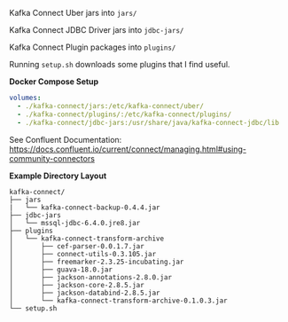 Kafka Connect Uber jars into `jars/`  

Kafka Connect JDBC Driver jars into `jdbc-jars/`  

Kafka Connect Plugin packages into `plugins/`  

Running `setup.sh` downloads some plugins that I find useful.

**Docker Compose Setup**

```yaml
volumes:
  - ./kafka-connect/jars:/etc/kafka-connect/uber/
  - ./kafka-connect/plugins/:/etc/kafka-connect/plugins/
  - ./kafka-connect/jdbc-jars:/usr/share/java/kafka-connect-jdbc/lib
```

See Confluent Documentation: https://docs.confluent.io/current/connect/managing.html#using-community-connectors

**Example Directory Layout**  

```
kafka-connect/
├── jars
|   └── kafka-connect-backup-0.4.4.jar
├── jdbc-jars
│   └── mssql-jdbc-6.4.0.jre8.jar
├── plugins
│   └── kafka-connect-transform-archive
│       ├── cef-parser-0.0.1.7.jar
│       ├── connect-utils-0.3.105.jar
│       ├── freemarker-2.3.25-incubating.jar
│       ├── guava-18.0.jar
│       ├── jackson-annotations-2.8.0.jar
│       ├── jackson-core-2.8.5.jar
│       ├── jackson-databind-2.8.5.jar
│       └── kafka-connect-transform-archive-0.1.0.3.jar
└── setup.sh
```
